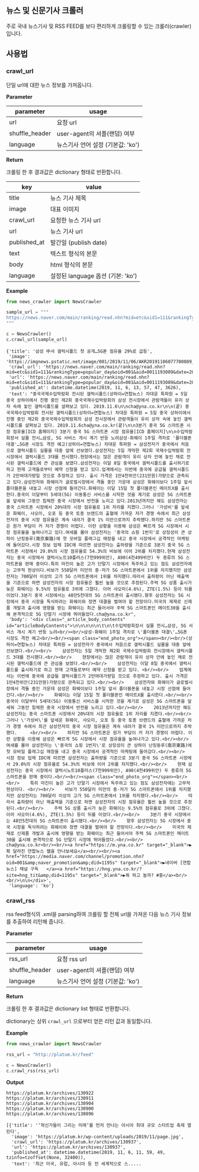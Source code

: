 ## 뉴스 및 신문기사 크롤러

주로 국내 뉴스기사 및 RSS FEED를 보다 편리하게 크롤링할 수 있는 크롤러(crawler)입니다.



## 사용법



### crawl_url

단일 url에 대한 뉴스 정보를 가져옵니다.



**Parameter**

| parameter      | usage                             |
| -------------- | --------------------------------- |
| url            | 요청 url                          |
| shuffle_header | user-agent의 셔플(랜덤) 여부      |
| language       | 뉴스기사 언어 설정 (기본값: 'ko') |



**Return**

크롤링 한 후 결과값은 dictionary 형태로 반환합니다.

| key          | value                             |
| ------------ | --------------------------------- |
| title        | 뉴스 기사 제목                    |
| image        | 대표 이미지                       |
| crawl_url    | 요청한 뉴스 기사 url              |
| url          | 뉴스 기사 url                     |
| published_at | 발간일 (publish date)             |
| text         | 텍스트 형식의 본문                |
| body         | html 형식의 본문                  |
| language     | 설정된 language 옵션 (기본: 'ko') |

**Example**

```python
from news_crawler import NewsCrawler

sample_url = """
https://news.naver.com/main/ranking/read.nhn?mid=etc&sid1=111&rankingType=popular_day&oid=001&aid=0011193089&date=20191106&type=1&rankingSeq=4&rankingSectionId=105
"""

c = NewsCrawler()
c.crawl_url(sample_url)
```

```
{'title': '삼성 中서 갤럭시폴드 첫 공개…5G폰 점유율 29%로 급등',
 'image': 'https://imgnews.pstatic.net/image/001/2019/11/06/AKR20191106077700089_02_i_20191106112039711.jpg',
 'crawl_url': 'https://news.naver.com/main/ranking/read.nhn?mid=etc&sid1=111&rankingType=popular_day&oid=001&aid=0011193089&date=20191106&type=1&rankingSeq=4&rankingSectionId=105',
 'url': 'https://news.naver.com/main/ranking/read.nhn?mid=etc&sid1=111&rankingType=popular_day&oid=001&aid=0011193089&date=20191106&type=1&rankingSeq=4&rankingSectionId=105',
 'published_at': datetime.datetime(2019, 11, 6, 13, 57, 47, 3626),
 'text': "중국국제수입박람회 전시된 갤럭시폴드(상하이=연합뉴스) 차대운 특파원 = 5일 중국 상하이에서 진행 중인 제2회 중국국제수입박람회의 삼성 전시장에서 관람객들이 유리 상자 속에 놓인 갤럭시폴드를 살펴보고 있다. 2019.11.6\n\ncha@yna.co.kr\n\n(끝) 중국국제수입박람회 전시된 갤럭시폴드(상하이=연합뉴스) 차대운 특파원 = 5일 중국 상하이에서 진행 중인 제2회 중국국제수입박람회의 삼성 전시장에서 관람객들이 유리 상자 속에 놓인 갤럭시폴드를 살펴보고 있다. 2019.11.6cha@yna.co.kr(끝)\n\n3분기 중국 5G 스마트폰 시장 점유율[ICD 홈페이지] 3분기 중국 5G 스마트폰 시장 점유율[ICD 홈페이지]\n\n수입박람회장서 실물 전시…삼성, 5G 서비스 개시 계기 반등 노려삼성·화웨이 1주일 격차로 '폴더블폰 대결'…5G폰 시장도 격전 예고(상하이=연합뉴스) 차대운 특파원 = 삼성전자가 중국에서 처음으로 갤럭시폴드 실물을 대중 앞에 선보였다.삼성전자는 5일 개막한 제2회 국제수입박람회 전시장에서 갤럭시폴드 3대를 전시했다.현장에서는 많은 관람객이 유리 상자 안에 놓인 채로 전시된 갤럭시폴드에 큰 관심을 보였다.삼성전자는 이달 8일 중국에서 갤럭시폴드를 출시하기로 하고 현재 고객들로부터 예약 신청을 받고 있다.업계에서는 이번에 중국에 공급될 갤럭시폴드가 2만여대가량일 것으로 추정하고 있다. 출시 가격은 1만4천위안(231만원)가량으로 관측되고 있다.삼성전자와 화웨이가 글로벌시장에서 격돌 중인 가운데 삼성은 화웨이보다 1주일 앞서 폴더블폰을 내놓고 시장 선점에 들어간다.화웨이는 이달 15일 첫 폴더블폰인 메이트X를 출시한다.중국이 이달부터 5세대(5G) 이동통신 서비스를 시작한 것을 계기로 삼성은 5G 스마트폰을 앞세워 그동안 침체한 중국 시장에서 반전을 노리고 있다.2013년까지만 해도 삼성전자는 중국 스마트폰 시장에서 20%대의 시장 점유율로 1위 자리를 지켰다.그러나 '가성비'를 앞세운 화웨이, 샤오미, 오포 등 중국 토종 브랜드의 출혈에 가까운 저가 경쟁 속에서 최근 삼성전자의 중국 시장 점유율은 계속 내려가 결국 1% 미만으로까지 추락했다.하지만 5G 스마트폰은 원가 부담이 커 저가 경쟁이 어렵다. 이런 상황을 이용해 삼성은 빠르게 5G 시장에서 시장 점유율을 높여나가고 있다.여세를 몰아 삼성전자는 '중국의 쇼핑 1번지'로 상징성이 큰 상하이 난징둥루(南京東路)에 첫 모바일 플래그십 매장을 내고 중국 시장에서 공격적인 마케팅에 들어갔다.시장 정보 업체 IDC에 따르면 삼성전자는 출하량을 기준으로 3분기 중국 5G 스마트폰 시장에서 29.0%의 시장 점유율로 54.3%의 비보에 이어 2위를 차지했다.현재 삼성전자는 중국 시장에서 갤럭시노트10플러스(7천999위안), A90(4천499위안) 두 종류의 5G 스마트폰을 판매 중이다.특히 마진이 높은 고가 단말기 시장에서 독주하고 있는 점도 삼성전자에는 고무적 현상이다.비보가 550달러 미만의 중·저가 5G 스마트폰에서 1위를 차지했지만 삼성전자는 700달러 이상의 고가 5G 스마트폰에서 1위를 차지했다.따라서 출하량이 아닌 매출액을 기준으로 하면 삼성전자의 시장 점유율은 훨씬 높을 것으로 추정된다.주력 5G 상품 출시가 늦은 화웨이는 9.5%의 점유율로 3위에 그쳤다. 이어 샤오미(4.6%), ZTE(1.5%) 등이 뒤를 이었다.3분기 중국 시장에서는 48만5천대의 5G 스마트폰이 출시됐다.향후 삼성전자는 5G 시장에서 중국 시장을 독식하려는 화웨이와 정면 대결을 벌여야 할 전망이다.미국의 제재로 신제품 개발과 출시에 영향을 받는 화웨이는 최근 들어서야 주력 5G 스마트폰인 메이트30을 출시해 본격적으로 5G 단말기 시장에 뛰어들었다.cha@yna.co.kr",
 'body': '<div class="_article_body_contents" id="articleBodyContents">\n\n\n\n\n\t\n\t수입박람회장서 실물 전시…삼성, 5G 서비스 개시 계기 반등 노려<br/><br/>삼성·화웨이 1주일 격차로 \'폴더블폰 대결\'…5G폰 시장도 격전 예고<br/><br/><span class="end_photo_org"></span><br/><br/>(상하이=연합뉴스) 차대운 특파원 = 삼성전자가 중국에서 처음으로 갤럭시폴드 실물을 대중 앞에 선보였다.<br/><br/>    삼성전자는 5일 개막한 제2회 국제수입박람회 전시장에서 갤럭시폴드 3대를 전시했다.<br/><br/>    현장에서는 많은 관람객이 유리 상자 안에 놓인 채로 전시된 갤럭시폴드에 큰 관심을 보였다.<br/><br/>    삼성전자는 이달 8일 중국에서 갤럭시폴드를 출시하기로 하고 현재 고객들로부터 예약 신청을 받고 있다. <br/><br/>    업계에서는 이번에 중국에 공급될 갤럭시폴드가 2만여대가량일 것으로 추정하고 있다. 출시 가격은 1만4천위안(231만원)가량으로 관측되고 있다.<br/><br/>    삼성전자와 화웨이가 글로벌시장에서 격돌 중인 가운데 삼성은 화웨이보다 1주일 앞서 폴더블폰을 내놓고 시장 선점에 들어간다.<br/><br/>    화웨이는 이달 15일 첫 폴더블폰인 메이트X를 출시한다.<br/><br/>    중국이 이달부터 5세대(5G) 이동통신 서비스를 시작한 것을 계기로 삼성은 5G 스마트폰을 앞세워 그동안 침체한 중국 시장에서 반전을 노리고 있다.<br/><br/>    2013년까지만 해도 삼성전자는 중국 스마트폰 시장에서 20%대의 시장 점유율로 1위 자리를 지켰다.<br/><br/>    그러나 \'가성비\'를 앞세운 화웨이, 샤오미, 오포 등 중국 토종 브랜드의 출혈에 가까운 저가 경쟁 속에서 최근 삼성전자의 중국 시장 점유율은 계속 내려가 결국 1% 미만으로까지 추락했다.     <br/><br/>    하지만 5G 스마트폰은 원가 부담이 커 저가 경쟁이 어렵다. 이런 상황을 이용해 삼성은 빠르게 5G 시장에서 시장 점유율을 높여나가고 있다.<br/><br/>    여세를 몰아 삼성전자는 \'중국의 쇼핑 1번지\'로 상징성이 큰 상하이 난징둥루(南京東路)에 첫 모바일 플래그십 매장을 내고 중국 시장에서 공격적인 마케팅에 들어갔다.<br/><br/>    시장 정보 업체 IDC에 따르면 삼성전자는 출하량을 기준으로 3분기 중국 5G 스마트폰 시장에서 29.0%의 시장 점유율로 54.3%의 비보에 이어 2위를 차지했다.<br/><br/>    현재 삼성전자는 중국 시장에서 갤럭시노트10플러스(7천999위안), A90(4천499위안) 두 종류의 5G 스마트폰을 판매 중이다.<br/><br/><span class="end_photo_org"></span><br/><br/>    특히 마진이 높은 고가 단말기 시장에서 독주하고 있는 점도 삼성전자에는 고무적 현상이다. <br/><br/>    비보가 550달러 미만의 중·저가 5G 스마트폰에서 1위를 차지했지만 삼성전자는 700달러 이상의 고가 5G 스마트폰에서 1위를 차지했다.<br/><br/>    따라서 출하량이 아닌 매출액을 기준으로 하면 삼성전자의 시장 점유율은 훨씬 높을 것으로 추정된다.<br/><br/>    주력 5G 상품 출시가 늦은 화웨이는 9.5%의 점유율로 3위에 그쳤다. 이어 샤오미(4.6%), ZTE(1.5%) 등이 뒤를 이었다.<br/><br/>    3분기 중국 시장에서는 48만5천대의 5G 스마트폰이 출시됐다.<br/><br/>    향후 삼성전자는 5G 시장에서 중국 시장을 독식하려는 화웨이와 정면 대결을 벌여야 할 전망이다.<br/><br/>    미국의 제재로 신제품 개발과 출시에 영향을 받는 화웨이는 최근 들어서야 주력 5G 스마트폰인 메이트30을 출시해 본격적으로 5G 단말기 시장에 뛰어들었다.<br/><br/>    cha@yna.co.kr<br/><br/><a href="https://m.yna.co.kr" target="_blank">▶확 달라진 연합뉴스 웹을 만나보세요</a><br/><br/><a href="https://media.naver.com/channel/promotion.nhn?oid=001&amp;naver_promotion&amp;did=1195s" target="_blank">▶네이버 [연합뉴스] 채널 구독   </a><a href="https://hng.yna.co.kr/?site=hng_tit&amp;did=1195s" target="_blank">▶뭐 하고 놀까? #흥</a><br/><br/>\n\n</div>',
 'language': 'ko'}
```



### crawl_rss

rss feed형식의 .xml을 parsing하여 크롤링 할 전체 url을 가져온 다음 뉴스 기사 정보를 추출하여 리턴해 줍니다.



**Parameter**

| parameter      | usage                             |
| -------------- | --------------------------------- |
| rss_url        | 요청 rss url                      |
| shuffle_header | user-agent의 셔플(랜덤) 여부      |
| language       | 뉴스기사 언어 설정 (기본값: 'ko') |



**Return**

크롤링 한 후 결과값은 dictionary list 형태로 반환합니다.

dictionary는 상위 `crawl_url` 으로부터 얻은 리턴 값과 동일합니다.



**Example**

```python
from news_crawler import NewsCrawler

rss_url = "http://platum.kr/feed"

c = NewsCrawler()
c.crawl_rss(rss_url)
```

**Output**

```
https://platum.kr/archives/130922
https://platum.kr/archives/130911
https://platum.kr/archives/130904
https://platum.kr/archives/130900
https://platum.kr/archives/130896
```

```
[{'title': '‘혁신가들이 그리는 미래’를 먼저 만나는 아시아 최대 규모 스타트업 축제 열린다',
  'image': 'https://platum.kr/wp-content/uploads/2019/11/page.jpg',
  'crawl_url': 'https://platum.kr/archives/130937',
  'url': 'https://platum.kr/archives/130937',
  'published_at': datetime.datetime(2019, 11, 6, 11, 59, 49, tzinfo=tzoffset(None, 32400)),
  'text': '최근 미국, 유럽, 아시아 등 전 세계적으로 스.....
```















